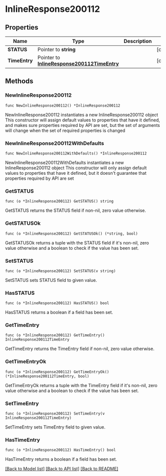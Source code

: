 # InlineResponse200112

## Properties

Name | Type | Description | Notes
------------ | ------------- | ------------- | -------------
**STATUS** | Pointer to **string** |  | [optional] 
**TimeEntry** | Pointer to [**InlineResponse200112TimeEntry**](InlineResponse200112TimeEntry.md) |  | [optional] 

## Methods

### NewInlineResponse200112

`func NewInlineResponse200112() *InlineResponse200112`

NewInlineResponse200112 instantiates a new InlineResponse200112 object
This constructor will assign default values to properties that have it defined,
and makes sure properties required by API are set, but the set of arguments
will change when the set of required properties is changed

### NewInlineResponse200112WithDefaults

`func NewInlineResponse200112WithDefaults() *InlineResponse200112`

NewInlineResponse200112WithDefaults instantiates a new InlineResponse200112 object
This constructor will only assign default values to properties that have it defined,
but it doesn't guarantee that properties required by API are set

### GetSTATUS

`func (o *InlineResponse200112) GetSTATUS() string`

GetSTATUS returns the STATUS field if non-nil, zero value otherwise.

### GetSTATUSOk

`func (o *InlineResponse200112) GetSTATUSOk() (*string, bool)`

GetSTATUSOk returns a tuple with the STATUS field if it's non-nil, zero value otherwise
and a boolean to check if the value has been set.

### SetSTATUS

`func (o *InlineResponse200112) SetSTATUS(v string)`

SetSTATUS sets STATUS field to given value.

### HasSTATUS

`func (o *InlineResponse200112) HasSTATUS() bool`

HasSTATUS returns a boolean if a field has been set.

### GetTimeEntry

`func (o *InlineResponse200112) GetTimeEntry() InlineResponse200112TimeEntry`

GetTimeEntry returns the TimeEntry field if non-nil, zero value otherwise.

### GetTimeEntryOk

`func (o *InlineResponse200112) GetTimeEntryOk() (*InlineResponse200112TimeEntry, bool)`

GetTimeEntryOk returns a tuple with the TimeEntry field if it's non-nil, zero value otherwise
and a boolean to check if the value has been set.

### SetTimeEntry

`func (o *InlineResponse200112) SetTimeEntry(v InlineResponse200112TimeEntry)`

SetTimeEntry sets TimeEntry field to given value.

### HasTimeEntry

`func (o *InlineResponse200112) HasTimeEntry() bool`

HasTimeEntry returns a boolean if a field has been set.


[[Back to Model list]](../README.md#documentation-for-models) [[Back to API list]](../README.md#documentation-for-api-endpoints) [[Back to README]](../README.md)


